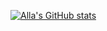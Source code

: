 [![Alla's GitHub stats](https://github-readme-stats.vercel.app/api?username=screemix)](https://github.com/anuraghazra/github-readme-stats)
